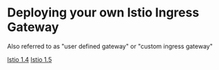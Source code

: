 # Deploying your own Istio Ingress Gateway

Also referred to as "user defined gateway" or "custom ingress gateway"

[Istio 1.4](custom-istio-ingress-1.4.md)
[Istio 1.5](custom-istio-ingress-1.5.md)